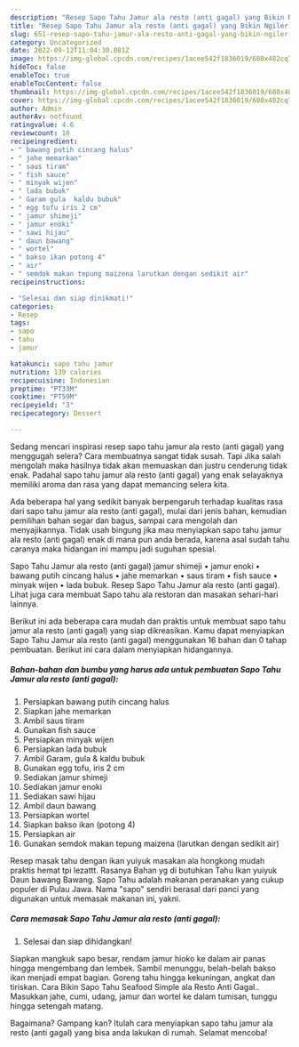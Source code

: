 ```yaml
---
description: "Resep Sapo Tahu Jamur ala resto (anti gagal) yang Bikin Ngiler , Lezat"
title: "Resep Sapo Tahu Jamur ala resto (anti gagal) yang Bikin Ngiler , Lezat"
slug: 651-resep-sapo-tahu-jamur-ala-resto-anti-gagal-yang-bikin-ngiler-lezat
category: Uncategorized
date: 2022-09-12T11:04:30.081Z
image: https://img-global.cpcdn.com/recipes/1acee542f1836019/680x482cq70/sapo-tahu-jamur-ala-resto-anti-gagal-foto-resep-utama.jpg
hideToc: false
enableToc: true
enableTocContent: false
thumbnail: https://img-global.cpcdn.com/recipes/1acee542f1836019/680x482cq70/sapo-tahu-jamur-ala-resto-anti-gagal-foto-resep-utama.jpg
cover: https://img-global.cpcdn.com/recipes/1acee542f1836019/680x482cq70/sapo-tahu-jamur-ala-resto-anti-gagal-foto-resep-utama.jpg
author: Admin
authorAv: notfound
ratingvalue: 4.6
reviewcount: 10
recipeingredient:
- " bawang putih cincang halus"
- " jahe memarkan"
- " saus tiram"
- " fish sauce"
- " minyak wijen"
- " lada bubuk"
- " Garam gula  kaldu bubuk"
- " egg tofu iris 2 cm"
- " jamur shimeji"
- " jamur enoki"
- " sawi hijau"
- " daun bawang"
- " wortel"
- " bakso ikan potong 4"
- " air"
- " semdok makan tepung maizena larutkan dengan sedikit air"
recipeinstructions:

- "Selesai dan siap dinikmati!"
categories:
- Resep
tags:
- sapo
- tahu
- jamur

katakunci: sapo tahu jamur 
nutrition: 139 calories
recipecuisine: Indonesian
preptime: "PT33M"
cooktime: "PT59M"
recipeyield: "3"
recipecategory: Dessert

---
```



Sedang mencari inspirasi resep sapo tahu jamur ala resto (anti gagal) yang menggugah selera? Cara membuatnya sangat tidak susah. Tapi Jika salah mengolah maka hasilnya tidak akan memuaskan dan justru cenderung tidak enak. Padahal sapo tahu jamur ala resto (anti gagal) yang enak selayaknya memiliki aroma dan rasa yang dapat memancing selera kita.


Ada beberapa hal yang sedikit banyak berpengaruh terhadap kualitas rasa dari sapo tahu jamur ala resto (anti gagal), mulai dari jenis bahan, kemudian pemilihan bahan segar dan bagus, sampai cara mengolah dan menyajikannya. Tidak usah bingung jika mau menyiapkan sapo tahu jamur ala resto (anti gagal) enak di mana pun anda berada, karena asal sudah tahu caranya maka hidangan ini mampu jadi suguhan spesial.

Sapo Tahu Jamur ala resto (anti gagal) jamur shimeji • jamur enoki • bawang putih cincang halus • jahe memarkan • saus tiram • fish sauce • minyak wijen • lada bubuk. Resep Sapo Tahu Jamur ala resto (anti gagal). Lihat juga cara membuat Sapo tahu ala restoran dan masakan sehari-hari lainnya.


Berikut ini ada beberapa cara mudah dan praktis untuk membuat sapo tahu jamur ala resto (anti gagal) yang siap dikreasikan. Kamu dapat menyiapkan Sapo Tahu Jamur ala resto (anti gagal) menggunakan 16 bahan dan 0 tahap pembuatan. Berikut ini cara dalam menyiapkan hidangannya.

<!--inarticleads1-->

##### Bahan-bahan dan bumbu yang harus ada untuk pembuatan Sapo Tahu Jamur ala resto (anti gagal):

1. Persiapkan  bawang putih cincang halus
1. Siapkan  jahe memarkan
1. Ambil  saus tiram
1. Gunakan  fish sauce
1. Persiapkan  minyak wijen
1. Persiapkan  lada bubuk
1. Ambil  Garam, gula &amp; kaldu bubuk
1. Gunakan  egg tofu, iris 2 cm
1. Sediakan  jamur shimeji
1. Sediakan  jamur enoki
1. Sediakan  sawi hijau
1. Ambil  daun bawang
1. Persiapkan  wortel
1. Siapkan  bakso ikan (potong 4)
1. Persiapkan  air
1. Gunakan  semdok makan tepung maizena (larutkan dengan sedikit air)


Resep masak tahu dengan ikan yuiyuk masakan ala hongkong mudah praktis hemat tpi lezattt. Rasanya Bahan yg di butuhkan Tahu Ikan yuiyuk Daun bawang Bawang. Sapo Tahu adalah makanan peranakan yang cukup populer di Pulau Jawa. Nama &#34;sapo&#34; sendiri berasal dari panci yang digunakan untuk memasak makanan ini, yakni. 

<!--inarticleads2-->

##### Cara memasak Sapo Tahu Jamur ala resto (anti gagal):


1. Selesai dan siap dihidangkan!

Siapkan mangkuk sapo besar, rendam jamur hioko ke dalam air panas hingga mengembang dan lembek. Sambil menunggu, belah-belah bakso ikan menjadi empat bagian. Goreng tahu hingga kekuningan, angkat dan tiriskan. Cara Bikin Sapo Tahu Seafood Simple ala Resto Anti Gagal.. Masukkan jahe, cumi, udang, jamur dan wortel ke dalam tumisan, tunggu hingga setengah matang. 

Bagaimana? Gampang kan? Itulah cara menyiapkan sapo tahu jamur ala resto (anti gagal) yang bisa anda lakukan di rumah. Selamat mencoba!
